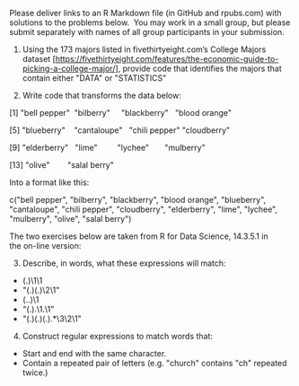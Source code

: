 Please deliver links to an R Markdown file (in GitHub and rpubs.com) with solutions to the problems below.  You may work in a small group, but please submit separately with names of all group participants in your submission.</p>

1. Using the 173 majors listed in fivethirtyeight.com’s College Majors dataset [https://fivethirtyeight.com/features/the-economic-guide-to-picking-a-college-major/], provide code that identifies the majors that contain either "DATA" or "STATISTICS"</p>

2. Write code that transforms the data below:</p>

[1] "bell pepper"  "bilberry"     "blackberry"   "blood orange"</p>
[5] "blueberry"    "cantaloupe"   "chili pepper" "cloudberry"</p>
[9] "elderberry"   "lime"         "lychee"       "mulberry"</p>
[13] "olive"        "salal berry"</p>

Into a format like this:</p>
c("bell pepper", "bilberry", "blackberry", "blood orange", "blueberry", "cantaloupe", "chili pepper", "cloudberry", "elderberry", "lime", "lychee", "mulberry", "olive", "salal berry")</p>

The two exercises below are taken from R for Data Science, 14.3.5.1 in the on-line version:

3. Describe, in words, what these expressions will match:

- (.)\1\1
- "(.)(.)\\2\\1"
- (..)\1
- "(.).\\1.\\1"
- "(.)(.)(.).*\\3\\2\\1"

4. Construct regular expressions to match words that:
- Start and end with the same character.
- Contain a repeated pair of letters (e.g. "church" contains "ch" repeated twice.)
